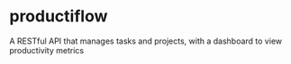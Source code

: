 # productiflow
A RESTful API that manages tasks and projects, with a dashboard to view productivity metrics
